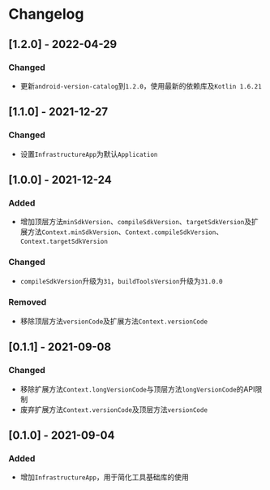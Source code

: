# Changelog

## [1.2.0] - 2022-04-29

### Changed

- 更新`android-version-catalog`到`1.2.0`，使用最新的依赖库及`Kotlin 1.6.21`

## [1.1.0] - 2021-12-27

### Changed

- 设置`InfrastructureApp`为默认`Application`

## [1.0.0] - 2021-12-24

### Added

- 增加顶层方法`minSdkVersion`、`compileSdkVersion`、`targetSdkVersion`及扩展方法`Context.minSdkVersion`、`Context.compileSdkVersion`、`Context.targetSdkVersion`

### Changed

- `compileSdkVersion`升级为`31`，`buildToolsVersion`升级为`31.0.0`

### Removed

- 移除顶层方法`versionCode`及扩展方法`Context.versionCode`

## [0.1.1] - 2021-09-08

### Changed

- 移除扩展方法`Context.longVersionCode`与顶层方法`longVersionCode`的API限制
- 废弃扩展方法`Context.versionCode`及顶层方法`versionCode`

## [0.1.0] - 2021-09-04

### Added

- 增加`InfrastructureApp`，用于简化工具基础库的使用
